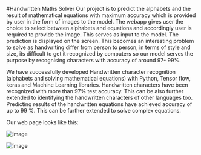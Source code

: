 #Handwritten Maths Solver
Our project is to predict the alphabets and the result of mathematical equations with
maximum accuracy which is provided by user in the form of images to the model.
The webapp gives user the choice to select between alphabets and equations and
accordingly user is required to provide the image. This serves as input to the
model.
The prediction is displayed on the screen.
This becomes an interesting problem to solve as handwriting differ from person to
person, in terms of style and size, its difficult to get it recognized by computers so our
model serves the purpose by recognising characters with accuracy of around 97- 99%.

We have successfully developed Handwritten character recognition (alphabets and
solving mathematical equations) with Python, Tensor flow, keras and Machine
Learning libraries.
Handwritten characters have been recognized with more than 97% test accuracy.
This can be also further extended to identifying the handwritten characters of other
languages too.
Predicting results of the handwritten equations have achieved accuracy of up to 99
%. This can be further extended to solve complex equations.

Our web page looks like this:

![image](https://github.com/user-attachments/assets/796aeebb-a62f-48ef-a021-b747bed0696f)

![image](https://github.com/user-attachments/assets/0e0541ac-556a-4e28-9839-3c871563f2e1)


